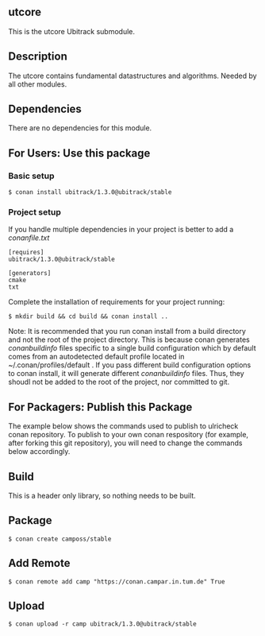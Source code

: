## utcore
This is the utcore Ubitrack submodule.

## Description

The utcore contains fundamental datastructures and algorithms. Needed by all other modules.

## Dependencies

There are no dependencies for this module.

## For Users: Use this package

### Basic setup

    $ conan install ubitrack/1.3.0@ubitrack/stable

### Project setup

If you handle multiple dependencies in your project is better to add a *conanfile.txt*

    [requires]
    ubitrack/1.3.0@ubitrack/stable

    [generators]
    cmake
    txt

Complete the installation of requirements for your project running:

    $ mkdir build && cd build && conan install ..
    
Note: It is recommended that you run conan install from a build directory and not the root of the project directory.  This is because conan generates *conanbuildinfo* files specific to a single build configuration which by default comes from an autodetected default profile located in ~/.conan/profiles/default .  If you pass different build configuration options to conan install, it will generate different *conanbuildinfo* files.  Thus, they shoudl not be added to the root of the project, nor committed to git. 

## For Packagers: Publish this Package

The example below shows the commands used to publish to ulricheck conan repository. To publish to your own conan respository (for example, after forking this git repository), you will need to change the commands below accordingly. 

## Build  

This is a header only library, so nothing needs to be built.

## Package 

    $ conan create camposs/stable
    
## Add Remote

    $ conan remote add camp "https://conan.campar.in.tum.de" True

## Upload

    $ conan upload -r camp ubitrack/1.3.0@ubitrack/stable

